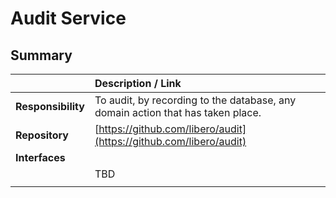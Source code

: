 # Audit Service

## Summary

|  | Description / Link |
| :--- | :--- |
| **Responsibility** | To audit, by recording to the database, any domain action that has taken place. |
| **Repository** | [https://github.com/libero/audit](https://github.com/libero/audit) |
| **Interfaces** |  |
|  | TBD |
|  |  |

